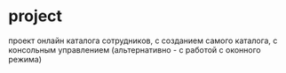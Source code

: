 # project
проект онлайн каталога сотрудников, с созданием самого каталога, с консольным управлением (альтернативно - с работой с оконного режима)
